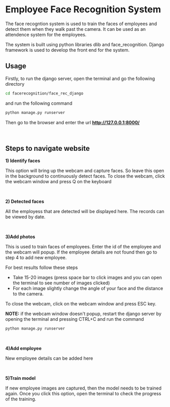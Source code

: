 # Employee Face Recognition System

The face recogntion system is used to train the faces of employees and detect them when they walk past the camera.
It can be used as an attendence system for the employees.

The system is built using python libraries dlib and face_recognition. Django framework is used to develop the front end for the system.


## Usage

Firstly, to run the django server, open the terminal and go the following directory

```bash
cd facerecognition/face_rec_django
```

and run the following command

```bash
python manage.py runserver
```

Then go to the browser and enter the url **http://127.0.0.1:8000/**

&nbsp;



## Steps to navigate website




**1) Identify faces**

This option will bring up the webcam and capture faces. So leave this open in the background to continuously detect faces.
To close the webcam, click the webcam window and press Q on the keyboard

&nbsp;


**2) Detected faces**

All the employess that are detected will be displayed here. The records can be viewed by date.



&nbsp;

**3)Add photos**

This is used to train faces of employees. Enter the id of the employee and the webcam will popup. If the employee details are not found then go to step 4 to add new employee.

For best results follow these steps

- Take 15-20 images (press space bar to click images and you can open the terminal to see number of images clicked)
- For each image slightly change the angle of your face and the distance to the camera. 

To close the webcam, click on the webcam window and press ESC key.

**NOTE:** if the webcam window doesn't popup, restart the django server by opening the terminal and pressing CTRL+C and run the command 

```bash
python manage.py runserver
```

&nbsp;

**4)Add employee**

New employee details can be added here


&nbsp;

**5)Train model**

If new employee images are captured, then the model needs to be trained again. Once you click this option, open the terminal to check the progress of the training.
